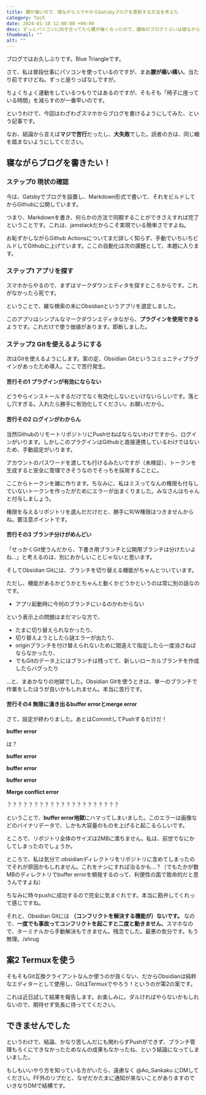 ```yaml
---
title: 腰が痛いので、寝ながらスマホからGatsbyブログを更新する方法を考えた
category: Tech
date: 2024-01-18 12:00:00 +09:00
desc: ずっとパソコンに向き合ってたら腰が痛くなったので、趣味のブログぐらいは寝ながら更新できる方法を考えました。
thumbnail: ""
alt: ""
---
```

ブログではお久しぶりです。Blue Triangleです。

さて、私は普段仕事にパソコンを使っているのですが、まあ**腰が痛い痛い**。当たり前ですけどね。ずっと座りっぱなしですが。

ちょくちょく運動をしているつもりではあるのですが、そもそも「椅子に座っている時間」を減らすのが一番早いのです。

というわけで、今回はわざわざスマホからブログを書けるようにしてみた、という記事です。

なお、結論から言えば**マジで苦行**だったし、**大失敗**でした。読者の方は、同じ轍を踏まないようにしてください。

## 寝ながらブログを書きたい！

### ステップ0 現状の確認

今は、Gatsbyでブログを設置し、Markdown形式で書いて、それをビルドしてからGithubに公開しています。

つまり、Markdownを書き、何らかの方法で同期することができさえすれば完了ということです。これは、jamstackだからこそ実現でいる簡単さですよね。

お恥ずかしながらGithub Actionsについてまだ詳しく知らず、手動でいちいちビルドしてGithubに上げています。ここの自動化は次の課題として、本題に入ります。

### ステップ1 アプリを探す

スマホからやるので、まずはマークダウンエディタを探すところからです。これがなかったら死です。

ということで、雑な検索の末にObsidianというアプリを選定しました。



このアプリはシンプルなマークダウンエディタながら、**プラグインを使用できる**ようです。これだけで使う価値があります。即断しました。

### ステップ2 Gitを使えるようにする

次はGitを使えるようにします。案の定、Obsidian Gitというコミュニティプラグインがあったため導入。ここで苦行発生。

#### 苦行その1 プラグインが有効にならない

どうやらインストールするだけでなく有効化しないといけないらしいです。落とし穴すぎる。入れたら勝手に有効化してください。お願いだから。

#### 苦行その2 ログインがわからん

当然GithubのリモートリポジトリにPushせねばならないわけですから、ログインがいります。しかしこのプラグインはGithubと直接連携しているわけではないため、手動設定がいります。

アカウントのパスワードを渡しても行けるみたいですが（未検証）、トークンを生成すると安全に管理できそうなのでそっちを採用することに。



ここからトークンを雑に作ります。ちなみに、私はミスってなんの権限も付与していないトークンを作ったがためにエラーが出まくりました。みなさんはちゃんと付与しましょう。

権限を与えるリポジトリを選んだだけだと、勝手にR/W権限はつきませんからね。要注意ポイントです。

#### 苦行その3 ブランチ分けがめんどい

「せっかくGit使うんだから、下書き用ブランチと公開用ブランチは分けたいよね…」と考えるのは、別におかしいことじゃないと思います。

そしてObsidian Gitには、ブランチを切り替える機能がちゃんとついています。

ただし、機能があるかどうかとちゃんと動くかどうかというのは常に別の話なのです。

- アプリ起動時に今何のブランチにいるのかわからない

という表示上の問題はまだマシな方で、

- たまに切り替えられなかったり、
- 切り替えようとしたら謎エラーが出たり、
- originブランチを付け替えられないために間違えて指定したら一度消さねばならなかったり、
- でもGitのデータ上にはブランチは残ってて、新しいローカルブランチを作成したらバグったり

…と、まあかなりの地獄でした。Obsidian Gitを使うときは、単一のブランチで作業をしたほうが良いかもしれません。本当に苦行です。

#### 苦行その4 無限に湧き出るbuffer errorとmerge error

さて、設定が終わりました。あとはCommitしてPushするだけだ！

**buffer error**

は？

**buffer error**

**buffer error**

**buffer error**

**Merge conflict error**


？？？？？？？？？？？？？？？？？？？？？

ということで、**buffer error地獄**にハマってしまいました。このエラーは画像などのバイナリデータで、しかも大容量のものを上げると起こるらしいです。

ところで、リポジトリ全体のサイズは2MBに満ちません。私は、前世でなにかしてしまったのでしょうか。

ところで、私は気分で.obsidianディレクトリをリポジトリに含めてしまったのでそれが原因かもしれません。これをナシにすれば治るかも…？（でもたかが数MBのディレクトリでbuffer errorを頻発するのって、利便性の面で致命的だと思うんですよね）

ちなみに時々pushに成功するので完全に気まぐれです。本当に勘弁してくれって感じですね。

それと、Obsidian Gitには **（コンフリクトを解決する機能が）ないです。** なので、**一度でも事故ってコンフリクトを起こすと二度と動きません**。スマホなので、ターミナルから手動解決もできません。残念でした。最悪の気分です。もう無理。/shrug



## 案2 Termuxを使う

そもそもGit互換クライアントなんか使うのが良くない、だからObsidianは純粋なエディターとして使用し、GitはTermuxでやろう！というのが第2の案です。

これは近日試して結果を報告します。お楽しみに。ダルければやらないかもしれないので、期待せず気長に待っててください。

## できませんでした

というわけで、結論、かなり苦しんだにも関わらずPushができず、ブランチ管理もろくにできなかったためなんの成果もなかったね、という結論になってしまいました。

もしもいいやり方を知っている方がいたら、遠慮なく @Ao_Sankaku にDMしてください。FF外のリプだと、なぜだかたまに通知が来ないことがありますのでいきなりDMで結構です。